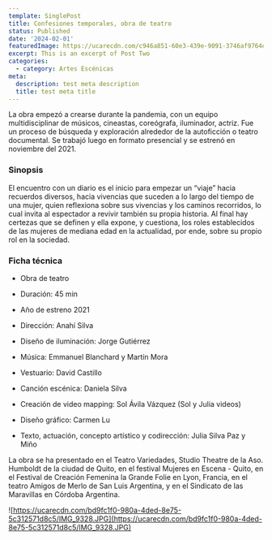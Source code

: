 ```yaml
---
template: SinglePost
title: Confesiones temporales, obra de teatro
status: Published
date: '2024-02-01'
featuredImage: https://ucarecdn.com/c946a851-60e3-439e-9091-3746af9764e8/
excerpt: This is an excerpt of Post Two
categories:
  - category: Artes Escénicas
meta:
  description: test meta description
  title: test meta title
---
```


La obra empezó a crearse durante la pandemia, con un equipo multidisciplinar de músicos, cineastas, coreógrafa, iluminador, actriz. Fue un proceso de búsqueda y exploración alrededor de la autoficción o teatro documental. Se trabajó luego en formato presencial y se estrenó en noviembre del 2021.

### Sinopsis

El encuentro con un diario es el inicio para empezar un “viaje” hacia recuerdos diversos, hacia vivencias que suceden a lo largo del tiempo de una mujer, quien reflexiona sobre sus vivencias y los caminos recorridos, lo cual invita al espectador a revivir también su propia historia. Al final hay certezas que se definen y ella expone, y cuestiona, los roles establecidos de las mujeres de mediana edad en la actualidad, por ende, sobre su propio rol en la sociedad.

### Ficha técnica

- Obra de teatro

- Duración: 45 min
- Año de estreno 2021
- Dirección: Anahí Silva
- Diseño de iluminación: Jorge Gutiérrez
- Música: Emmanuel Blanchard y Martín Mora
- Vestuario: David Castillo
- Canción escénica: Daniela Silva
- Creación de video mapping: Sol Ávila Vázquez (Sol y Julia videos)
- Diseño gráfico: Carmen Lu
- Texto, actuación, concepto artístico y codirección: Julia Silva Paz y Miño

La obra se ha presentado en el Teatro Variedades, Studio Theatre de la Aso. Humboldt de la ciudad de Quito, en el festival Mujeres en Escena - Quito, en el Festival de Creación Femenina la Grande Folie en Lyon, Francia, en el teatro Amigos de Merlo de San Luis Argentina, y en el Sindicato de las Maravillas en Córdoba Argentina.

![https://ucarecdn.com/bd9fc1f0-980a-4ded-8e75-5c312571d8c5/IMG_9328.JPG](https://ucarecdn.com/bd9fc1f0-980a-4ded-8e75-5c312571d8c5/IMG_9328.JPG)
